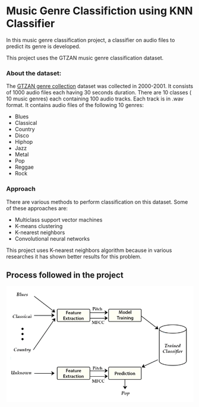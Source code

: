 # Music Genre Classifiction using KNN Classifier

In this music genre classification project, a classifier on audio files to predict its genre is developed.

This project uses the GTZAN music genre classification dataset.

### About the dataset:
The [GTZAN genre collection](https://www.tensorflow.org/datasets/catalog/gtzan) dataset was collected in 2000-2001. It consists of 1000 audio files each having 30 seconds duration. There are 10 classes ( 10 music genres) each containing 100 audio tracks. Each track is in .wav format. It contains audio files of the following 10 genres:

* Blues
* Classical
* Country
* Disco
* Hiphop
* Jazz
* Metal
* Pop
* Reggae
* Rock


### Approach

There are various methods to perform classification on this dataset. Some of these approaches are:

* Multiclass support vector machines
* K-means clustering
* K-nearest neighbors
* Convolutional neural networks

This project uses K-nearest neighbors algorithm because in various researches it has shown better results for this problem.

## Process followed in the project

![Project Flowchart](https://github.com/anandb235/ML_Music-Genre-Classifiction/blob/media/process.png)
